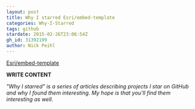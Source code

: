 ```yaml
---
layout: post
title: Why I starred Esri/embed-template
categories: Why-I-Starred
tags: github
stardate: 2015-02-26T23:06:54Z
gh_id: 31392199
author: Nick Peihl
---
```


[Esri/embed-template](star.repo.html_url)

**WRITE CONTENT**

*"Why I starred" is a series of articles describing projects I star on GitHub and why I found them interesting. My hope is that you'll find them interesting as well.*

